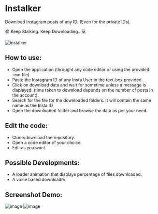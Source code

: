 # Instalker
Download Instagram posts of any ID. (Even for the private IDs).

😎 Keep Stalking. Keep Downloading...💻


![instalker](https://user-images.githubusercontent.com/64016811/136140232-9df1a9de-27eb-4770-b983-6103c6a29342.jpg)


## How to use:
- Open the application (throught any code editor or using the provided .exe file)
- Paste the Instagram ID of any Insta User in the text-box provided.
- Click on download data and wait for sometime unless a message is displayed. (time taken to download depends on the number of posts in the account).
- Search for the file for the downloaded folders. It will contain the same name as the Insta ID
- Open the downloaded folder and browse the data as per your need.

## Edit the code:
- Clone/download the repository.
- Open a code editor of your choice.
- Edit as you want. 

## Possible Developments:
- A loader animation that displays percentage of files downloaded.
- A voice based downloader


## Screenshot Demo:
![image](https://user-images.githubusercontent.com/64016811/136140513-fb6fb075-1497-47a9-a453-debe8dc0d2ca.png)
![image](https://user-images.githubusercontent.com/64016811/136140563-088f3e1e-28b5-4222-a7b3-dea00598ae78.png)
